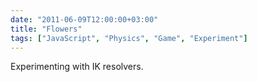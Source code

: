 ```yaml
---
date: "2011-06-09T12:00:00+03:00"
title: "Flowers"
tags: ["JavaScript", "Physics", "Game", "Experiment"]
---
```


Experimenting with IK resolvers.

<!--more-->

<style>
    .post {
        max-width: none;
        width: 1200px;
        padding: 0;
    }
</style>
<canvas id="canvas"></canvas>
<script>
// canvas setup
var d=document,
    canvas = document.getElementById("canvas"),
    c=canvas,
    W=1200,H=700;
    c.width = W,
    c.height = H,
    c = c.getContext("2d");

// Math function aliases
var cos=Math.cos,
    sin=Math.sin,
    abs=Math.abs,
    sqrt=Math.sqrt,
    sgn=function(val) { return val >= 0 ? 1 : -1 },
    atan2=Math.atan2,
    rand=Math.random;

M = [W/2,H/2];
TAU = 2*Math.PI;

function Joint(rot, len, wid, children){
    this.color = "#000";
    this.rot = rot || 0.0;
    this.rotlim = [-1,1];
    this.rotspeed = 0.007;
    this.weloc  = [0,0];
    this.len   = len || 1.0;
    this.wid   = wid || 0.2;
    this.children = children || [];
}

Joint.prototype.Draw = function(c, wloc, wrot){
    wrot = wrot % TAU;
    
    c.fillStyle = this.color;
    c.beginPath();
    c.moveTo(wloc[0], wloc[1]);
    
    var arot = wrot + this.rot,
        srot = 0.7,
        erot = 0.02,
        len  = this.len,
        wid  = this.wid,
        nloc = [wloc[0] + cos(arot) * len,   wloc[1] - sin(arot) * len];
    
    c.lineTo( wloc[0] + cos(arot - srot) * wid, wloc[1] - sin(arot - srot) * wid);
    c.lineTo( wloc[0] + cos(arot - erot) * len, wloc[1] - sin(arot - erot) * len);
    c.lineTo( nloc[0], nloc[1] );
    c.lineTo( wloc[0] + cos(arot + erot) * len, wloc[1] - sin(arot + erot) * len);
    c.lineTo( wloc[0] + cos(arot + srot) * wid, wloc[1] - sin(arot + srot) * wid);
    c.lineTo( wloc[0], wloc[1]);
    
    c.closePath();
    c.fill();
    
    this.weloc = nloc;
    
    for(var i = this.children.length; i--;)
        this.children[i].Draw(c, nloc, arot);
}

Joint.prototype._IK = function( wloc, wrot, tloc ){
    wrot = wrot % TAU;
    var arot = wrot + this.rot,
        len  = this.len,
        nloc = [wloc[0] + cos(arot) * len,   wloc[1] - sin(arot) * len],
        eloc = nloc;
        
    for(var i = this.children.length; i--;){
        var end = this.children[i]._IK( nloc, arot, tloc );
        eloc[0] += end[0];
        eloc[1] += end[1];
    }
    
    eloc[0] /= this.children.length + 1;
    eloc[1] /= this.children.length + 1;
    
    var erot = atan2( eloc[1] - wloc[1], eloc[0] - wloc[0] ),
        trot = atan2( tloc[1] - wloc[1], tloc[0] - wloc[0] ),
        diff = atan2(sin(trot - erot), cos(trot - erot));
    
    var maxspeed = this.rotspeed * difficulty;
    
    if( abs(diff) > this.rotspeed )
        diff = sgn(diff) * this.rotspeed;
    
    var nrot = this.rot - diff,
         lim = this.rotlim;
    nrot = nrot;
    nrot = nrot < lim[0] ? lim[0] : nrot > lim[1] ? lim[1] : nrot;
    this.rot = nrot;
    arot = wrot + this.rot;
    nloc = [wloc[0] + cos(arot) * len,   wloc[1] - sin(arot) * len];
    return nloc;
}

Joint.prototype.IK = function( wloc, wrot, tar ){
    this._IK(wloc, wrot, tar);
}

heads  = [];
eaters = [];

coins  = [];
points = 0;
highscore = 0;
difficulty = 1;

for(var j = 2; j--; ){
    var dir = j == 1 ? -1 : 1;
    var cur = new Joint(0, 30, 30);
    cur.color = "#f42";
    heads.push( cur );
    for(var i = 8; i--; ){
        cur = new Joint(dir, 80 - i * 5, 13 - i, [cur]);
        cur.color = "hsla(90,60%,30%,1.0)"
    }    
    cur.rot = TAU/4 + dir * TAU/8;
    cur.rotlim = [-TAU, TAU];
    eaters.push(cur);
}

eaters[0].loc = [300, H-20];
eaters[1].loc = [900, H-20];

render = function(){
    // Background
    c.fillStyle="#efe";
    c.fillRect(0,0,W,H);
    c.fillStyle="#000";
    c.strokeStyle="#000";

    // physics
    for(var i = eaters.length; i--;)
        eaters[i].IK( eaters[i].loc, 0, M );
    // collision
    
    var hit = false;
    for(var i = heads.length; i--; ){
        var e = heads[i].weloc;
        var d1 = e[0] - M[0],
            d2 = e[1] - M[1],
            diff = sqrt(d1*d1 + d2*d2);
        if( diff < 20 ){
            hit = true;
            break;
        }
    }
    
    var collected = 0;
    
    for( var i = coins.length; i--; ){
        var loc = coins[i].loc;
        var d1 = loc[0] - M[0],
            d2 = loc[1] - M[1],
            diff = sqrt(d1*d1 + d2*d2);
        if( diff < 20 ){
            collected++;
            coins.splice(i,1);
        }
    }
    
    // logic
    points += collected;
    if( highscore < points )
        highscore = points;
    if( hit ){
        points -= 1;
        if( points <= 0 ){
            points = 0;
            coins = [];
        }
    }
    difficulty = 1 + points / 50;
    
    if( coins.length == 0 ){
        var mul = 0.01 + points / 30;
        var inc = mul*TAU/30;
        for(var i = 0.0; i < mul*TAU; i += inc){
            var x = 30 + (W - 40) * (i / (mul*TAU));
            var y = sin(i);
            coins.push( {loc:[x, y*100 + 400]} );
        }
    }
    
    // flowers
    for(var i = eaters.length; i--;)
        eaters[i].Draw(c, eaters[i].loc, 0, M );
    
    // coins
    c.strokeStyle = "hsla(30,100%,50%,1.0)";
    c.fillStyle = "hsla(60,100%,60%,1.0)";
    for(var i = coins.length; i--;){
        var loc = coins[i].loc;
        c.beginPath();
        c.arc( loc[0], loc[1], 10, 0, TAU, true );
        c.closePath();
        c.fill();
        c.stroke();
    }
    
    // mouse
    c.fillStyle = hit ? "#f83" :  "#8f3";
    c.beginPath();
    c.arc( M[0], M[1], 10, 0, TAU, true );
    c.closePath();
    c.fill();
    
    if( hit ) {
        c.fillStyle = "#f88";
        c.fillRect(0,0,W,H);
    }
    
    // hud
    c.fillStyle = "#afa";
    c.fillRect(0,0,W,100);

    c.fillStyle = "#000";
    c.font = "20pt Georgia";
    c.fillText( "POINTS : " + points, W/2 - 80, 60);
    c.font = "10pt Georgia";
    c.fillText( "HIGHSCORE : " + highscore, W - 200, 60);
}

window.requestAnimFrame = 
    window.requestAnimationFrame       || 
    window.webkitRequestAnimationFrame || 
    window.mozRequestAnimationFrame    || 
    window.oRequestAnimationFrame      || 
    window.msRequestAnimationFrame     || 
    function(callback, element){ window.setTimeout(callback, 1000 / 60); };

off = [canvas.offsetLeft, canvas.offsetTop];
canvas.onmousemove = function(e){ M = [ e.clientX - off[0], e.pageY - off[1]];};

(function _animation_loop_(){
    render();
    requestAnimFrame(_animation_loop_);
})();
</script>
